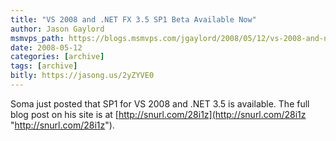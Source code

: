 ```yaml
---
title: "VS 2008 and .NET FX 3.5 SP1 Beta Available Now"
author: Jason Gaylord
msmvps_path: https://blogs.msmvps.com/jgaylord/2008/05/12/vs-2008-and-net-fx-3-5-sp1-beta-available-now/
date: 2008-05-12
categories: [archive]
tags: [archive]
bitly: https://jasong.us/2yZYVE0
---
```


Soma just posted that SP1 for VS 2008 and .NET 3.5 is available. The full blog post on his site is at [http://snurl.com/28i1z](http://snurl.com/28i1z "http://snurl.com/28i1z").